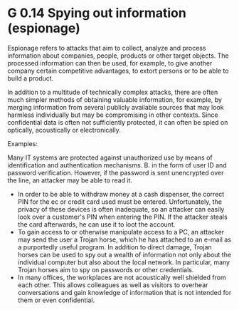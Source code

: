 G 0.14 Spying out information (espionage)
=============================================

Espionage refers to attacks that aim to collect, analyze and process information about companies, people, products or other target objects. The processed information can then be used, for example, to give another company certain competitive advantages, to extort persons or to be able to build a product.

In addition to a multitude of technically complex attacks, there are often much simpler methods of obtaining valuable information, for example, by merging information from several publicly available sources that may look harmless individually but may be compromising in other contexts. Since confidential data is often not sufficiently protected, it can often be spied on optically, acoustically or electronically.

Examples:

Many IT systems are protected against unauthorized use by means of identification and authentication mechanisms. B. in the form of user ID and password verification. However, if the password is sent unencrypted over the line, an attacker may be able to read it.
* In order to be able to withdraw money at a cash dispenser, the correct PIN for the ec or credit card used must be entered. Unfortunately, the privacy of these devices is often inadequate, so an attacker can easily look over a customer's PIN when entering the PIN. If the attacker steals the card afterwards, he can use it to loot the account.
* To gain access to or otherwise manipulate access to a PC, an attacker may send the user a Trojan horse, which he has attached to an e-mail as a purportedly useful program. In addition to direct damage, Trojan horses can be used to spy out a wealth of information not only about the individual computer but also about the local network. In particular, many Trojan horses aim to spy on passwords or other credentials.
* In many offices, the workplaces are not acoustically well shielded from each other. This allows colleagues as well as visitors to overhear conversations and gain knowledge of information that is not intended for them or even confidential.
